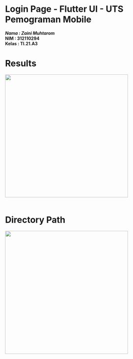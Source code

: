 # Login Page - Flutter UI - UTS Pemograman Mobile 

**_Nama : Zaini Muhtarom_** <br/>
**NIM : 312110294** <br/>
**Kelas : TI.21.A3** <br/>

# Results

<img src="hasil.png" style="margin: auto; width:400px;"><br><br>

# Directory Path

<img src="path.png" style="margin: auto; width:400px;"><br><br>
